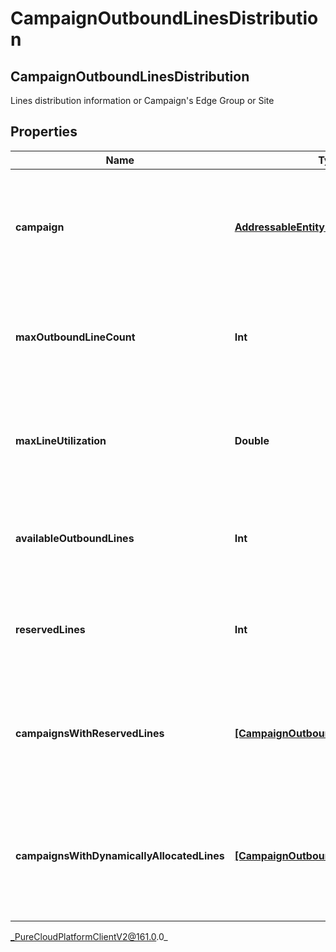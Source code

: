 # CampaignOutboundLinesDistribution

## CampaignOutboundLinesDistribution
Lines distribution information or Campaign&#39;s Edge Group or Site

## Properties

|Name | Type | Description | Notes|
|------------ | ------------- | ------------- | -------------|
| **campaign** | [**AddressableEntityRef**](AddressableEntityRef) | The Campaign for which dialing group distribution information was requested | [optional] |
| **maxOutboundLineCount** | **Int** | Maximum outbound calls that can be placed for Campaign&#39;s Edge Group or Site | [optional] |
| **maxLineUtilization** | **Double** | Maximum ratio of dialer calls to Campaign&#39;s Edge Group or Site capacity | [optional] |
| **availableOutboundLines** | **Int** | Number of available outbound lines in Campaign&#39;s Edge Group or Site | [optional] |
| **reservedLines** | **Int** | Number of reserved outbound lines in Campaign&#39;s Edge Group or Site | [optional] |
| **campaignsWithReservedLines** | [**[CampaignOutboundLinesReservation]**](CampaignOutboundLinesReservation) | Information about campaigns with reserving lines in Campaign&#39;s Edge Group or Site | [optional] |
| **campaignsWithDynamicallyAllocatedLines** | [**[CampaignOutboundLinesAllocation]**](CampaignOutboundLinesAllocation) | Information about campaigns using dynamic lines allocation in Campaign&#39;s Edge Group or Site | [optional] |



_PureCloudPlatformClientV2@161.0.0_
